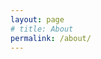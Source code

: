 ```yaml
---
layout: page
# title: About
permalink: /about/
---
```


<!-- Another minimal style of Jekyll theme for writers. -->

